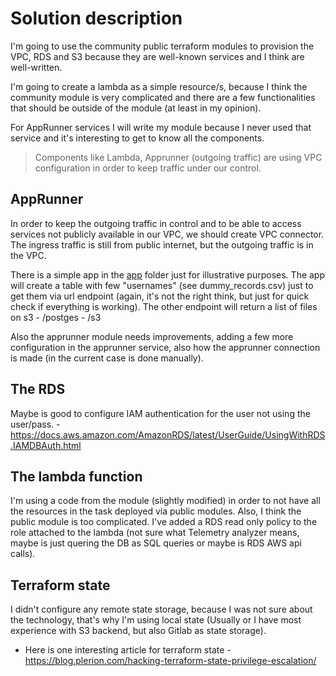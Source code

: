 # Solution description

I'm going to use the community public terraform modules to provision the VPC, RDS and S3 because they are well-known services and I think are well-written.

I'm going to create a lambda as a simple resource/s, because I think the community module is very complicated and there are a few functionalities that should be outside of the module (at least in my opinion).

For AppRunner services I will write my module because I never used that service and it's interesting to get to know all the components.

> Components like Lambda, Apprunner (outgoing traffic) are using VPC configuration in order to keep traffic under our control.

## AppRunner
In order to keep the outgoing traffic in control and to be able to access services not publicly available in our VPC, we should create VPC connector. The ingress traffic is still from public internet, but the outgoing traffic is in the VPC.

There is a simple app in the [app](./task1/app/) folder just for illustrative purposes. The app will create a table with few "usernames" (see dummy_records.csv) just to get them via url endpoint (again, it's not the right think, but just for quick check if everything is working). The other endpoint will return a list of files on s3
    - /postges
    - /s3

Also the apprunner module needs improvements, adding a few more configuration in the apprunner service, also how the apprunner connection is made (in the current case is done manually).


## The RDS
Maybe is good to configure IAM authentication for the user not using the user/pass. - https://docs.aws.amazon.com/AmazonRDS/latest/UserGuide/UsingWithRDS.IAMDBAuth.html 


## The lambda function
I'm using a code from the module (slightly modified) in order to not have all the resources in the task deployed via public modules. Also, I think the public module is too complicated.
I've added a RDS read only policy to the role attached to the lambda (not sure what Telemetry analyzer means, maybe is just quering the DB as SQL queries or maybe is RDS AWS api calls).

## Terraform state
I didn't configure any remote state storage, because I was not sure about the technology, that's why I'm using local state (Usually or I have most experience with S3 backend, but also Gitlab as state storage).

- Here is one interesting article for terraform state - https://blog.plerion.com/hacking-terraform-state-privilege-escalation/ 
